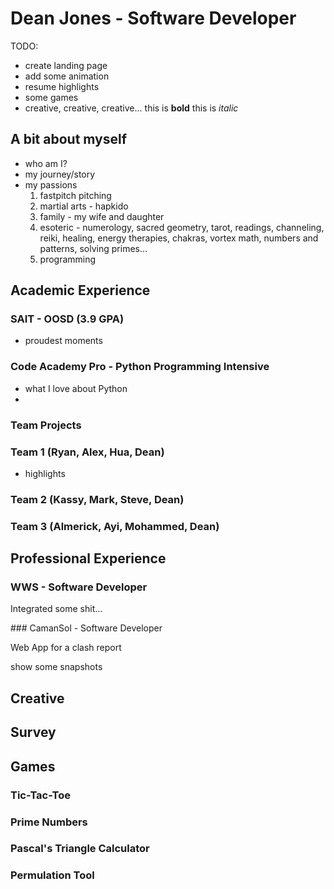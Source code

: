 # Dean Jones - Software Developer

TODO:
- create landing page 
- add some animation 
- resume highlights 
- some games 
- creative, creative, creative...
this is **bold**
this is *italic*

## A bit about myself
- who am I?
- my journey/story
- my passions 
    1. fastpitch pitching 
    2. martial arts - hapkido 
    3. family - my wife and daughter 
    4. esoteric - numerology, sacred geometry, tarot, readings, channeling, reiki, healing, energy therapies, chakras, vortex math, numbers and patterns, solving primes...
    5. programming

## Academic Experience 
### SAIT - OOSD (3.9 GPA)
- proudest moments 
### Code Academy Pro - Python Programming Intensive
- what I love about Python 
-

### Team Projects 
### Team 1 (Ryan, Alex, Hua, Dean)
- highlights
### Team 2 (Kassy, Mark, Steve, Dean)
### Team 3 (Almerick, Ayi, Mohammed, Dean)

## Professional Experience 
### WWS - Software Developer 
<p>Integrated some shit...</p>
### CamanSol - Software Developer 
<p>Web App for a clash report</p>
<img>show some snapshots</img>

## Creative 
### 

## Survey 

## Games
### Tic-Tac-Toe
### Prime Numbers 
### Pascal's Triangle Calculator 
### Permulation Tool 




